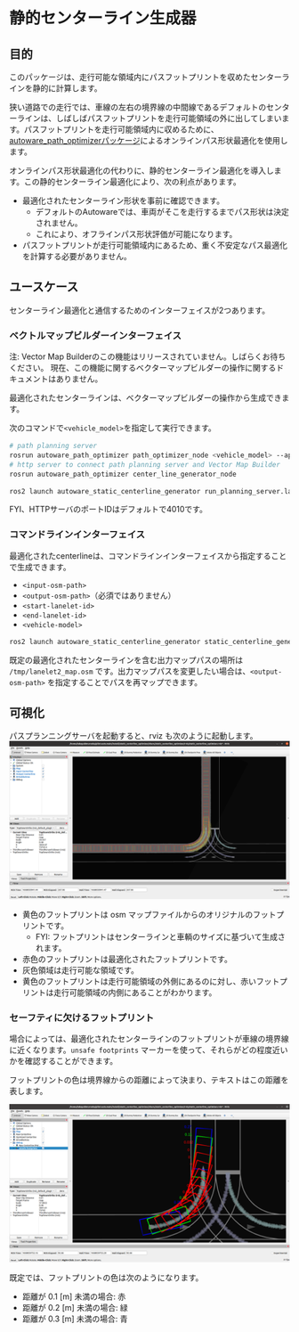 # 静的センターライン生成器

## 目的

このパッケージは、走行可能な領域内にパスフットプリントを収めたセンターラインを静的に計算します。

狭い道路での走行では、車線の左右の境界線の中間線であるデフォルトのセンターラインは、しばしばパスフットプリントを走行可能領域の外に出してしまいます。パスフットプリントを走行可能領域内に収めるために、[autoware_path_optimizerパッケージ](https://github.com/autowarefoundation/autoware.universe/tree/main/planning/autoware_path_optimizer/)によるオンラインパス形状最適化を使用します。

オンラインパス形状最適化の代わりに、静的センターライン最適化を導入します。この静的センターライン最適化により、次の利点があります。

- 最適化されたセンターライン形状を事前に確認できます。
  - デフォルトのAutowareでは、車両がそこを走行するまでパス形状は決定されません。
  - これにより、オフラインパス形状評価が可能になります。
- パスフットプリントが走行可能領域内にあるため、重く不安定なパス最適化を計算する必要がありません。

## ユースケース

センターライン最適化と通信するためのインターフェイスが2つあります。

### ベクトルマップビルダーインターフェイス

注: Vector Map Builderのこの機能はリリースされていません。しばらくお待ちください。
現在、この機能に関するベクターマップビルダーの操作に関するドキュメントはありません。

最適化されたセンターラインは、ベクターマップビルダーの操作から生成できます。

次のコマンドで`<vehicle_model>`を指定して実行できます。

```bash
# path planning server
rosrun autoware_path_optimizer path_optimizer_node <vehicle_model> --api_path /autoware_path_optimizer/path_optimizer
# http server to connect path planning server and Vector Map Builder
rosrun autoware_path_optimizer center_line_generator_node
```

```sh
ros2 launch autoware_static_centerline_generator run_planning_server.launch.xml vehicle_model:=<vehicle-model>
```

FYI、HTTPサーバのポートIDはデフォルトで4010です。

### コマンドラインインターフェイス

最適化されたcenterlineは、コマンドラインインターフェイスから指定することで生成できます。

- `<input-osm-path>`
- `<output-osm-path>`（必須ではありません）
- `<start-lanelet-id>`
- `<end-lanelet-id>`
- `<vehicle-model>`

```sh
ros2 launch autoware_static_centerline_generator static_centerline_generator.launch.xml run_backgrond:=false lanelet2_input_file_path:=<input-osm-path> lanelet2_output_file_path:=<output-osm-path> start_lanelet_id:=<start-lane-id> end_lanelet_id:=<end-lane-id> vehicle_model:=<vehicle-model>
```

既定の最適化されたセンターラインを含む出力マップパスの場所は `/tmp/lanelet2_map.osm` です。出力マップパスを変更したい場合は、`<output-osm-path>` を指定することでパスを再マップできます。

## 可視化

パスプランニングサーバを起動すると、rviz も次のように起動します。
![rviz](./media/rviz.png)

- 黄色のフットプリントは osm マップファイルからのオリジナルのフットプリントです。
  - FYI: フットプリントはセンターラインと車輌のサイズに基づいて生成されます。
- 赤色のフットプリントは最適化されたフットプリントです。
- 灰色領域は走行可能な領域です。
- 黄色のフットプリントは走行可能領域の外側にあるのに対し、赤いフットプリントは走行可能領域の内側にあることがわかります。

### セーフティに欠けるフットプリント

場合によっては、最適化されたセンターラインのフットプリントが車線の境界線に近くなります。`unsafe footprints` マーカーを使って、それらがどの程度近いかを確認することができます。

フットプリントの色は境界線からの距離によって決まり、テキストはこの距離を表します。

![rviz](./media/unsafe_footprints.png)

既定では、フットプリントの色は次のようになります。

- 距離が 0.1 [m] 未満の場合: 赤
- 距離が 0.2 [m] 未満の場合: 緑
- 距離が 0.3 [m] 未満の場合: 青
